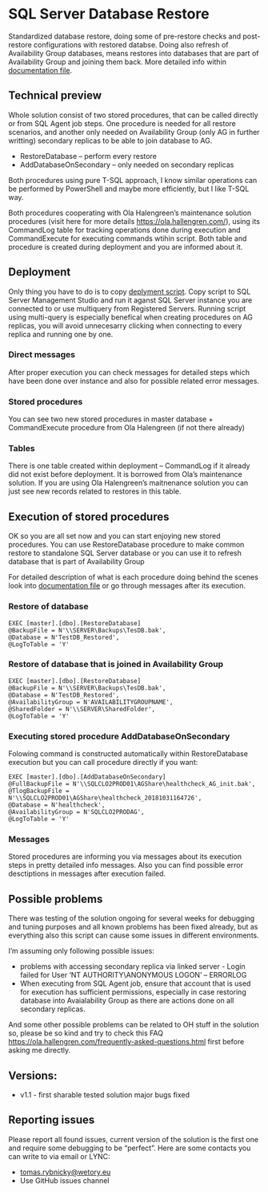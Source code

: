 # SQL Server Database Restore
Standardized database restore, doing some of pre-restore checks and post-restore configurations with restored databse. Doing also refresh of Availability Group databases, means restores into databases that are part of Availability Group and joining them back. More detailed info within [documentation file](docs/SQL%20Server%20Database%20Restore%20-%20documentation.pdf).

## Technical preview

Whole solution consist of two stored procedures, that can be called directly or from SQL Agent job steps. One procedure is needed for all restore scenarios, and another only needed on Availability Group (only AG in further writting) secondary replicas to be able to join database to AG. 

*	RestoreDatabase – perform every restore
*	AddDatabaseOnSecondary – only needed on secondary replicas

Both procedures using pure T-SQL approach, I know similar operations can be performed by PowerShell and maybe more efficiently, but I like T-SQL way. 

Both procedures cooperating with Ola Halengreen’s maintenance solution procedures (visit here for more details https://ola.hallengren.com/), using its CommandLog table for tracking operations done during execution and CommandExecute for executing commands wtihin script. Both table and procedure is created during deployment and you are informed about it.

## Deployment 

Only thing you have to do is to copy [deplyment script](SQL%20Server%20Database%20Restore.sql). Copy script to SQL Server Management Studio and run it aganst SQL Server instance you are connected to or use multiquery from Registered Servers. Running script using multi-query is especially benefical when creating procedures on AG replicas, you will avoid unnecesarry clicking when connecting to every replica and running one by one. 

### Direct messages

After proper execution you can check messages for detailed steps which have been done over instance and also for possible related error messages.

### Stored procedures

You can see two new stored procedures in master database + CommandExecute procedure from Ola Halengreen (if not there already)

### Tables

There is one table created within deployment – CommandLog if it already did not exist before deployment. It is borrowed from Ola’s maintenance solution. If you are using Ola Halengreen’s maitnenance solution you can just see new records related to restores in this table.

## Execution of stored procedures

OK so you are all set now and you can start enjoying new stored procedures. You can use RestoreDatabase procedure to make common restore to standalone SQL Server database or you can use it to refresh database that is part of Availability Group

For detailed description of what is each procedure doing behind the scenes look into [documentation file](docs/SQL%20Server%20Database%20Restore%20-%20documentation.pdf) or go through messages after its execution. 

### Restore of database
```
EXEC [master].[dbo].[RestoreDatabase]
@BackupFile = N'\\SERVER\Backups\TesDB.bak',
@Database = N'TestDB_Restored',
@LogToTable = 'Y'
```

### Restore of database that is joined in Availability Group
```
EXEC [master].[dbo].[RestoreDatabase]
@BackupFile = N'\\SERVER\Backups\TesDB.bak',
@Database = N'TestDB_Restored',
@AvailabilityGroup = N'AVAILABILITYGROUPNAME',
@SharedFolder = N'\\SERVER\SharedFolder',
@LogToTable = 'Y'
```

### Executing stored procedure AddDatabaseOnSecondary
Folowing command is constructed automatically within RestoreDatabase execution but you can  call procedure directly if you want:
```
EXEC [master].[dbo].[AddDatabaseOnSecondary]
@FullBackupFile = N'\\SQLCLO2PROD01\AGShare\healthcheck_AG_init.bak',
@TlogBackupFile = N'\\SQLCLO2PROD01\AGShare\healthcheck_20181031164726',
@Database = N'healthcheck',
@AvailabilityGroup = N'SQLCLO2PRODAG',
@LogToTable = 'Y'
```

### Messages

Stored procedures are informing you via messages about its execution steps in pretty detailed info messages. Also you can find possible error desctiptions in messages after execution failed.

## Possible problems
There was testing of the solution ongoing for several weeks for debugging and tuning purposes and all known problems has been fixed already, but as everything also this script can cause some issues in different environments. 

I’m assuming only following possible issues:
* problems with accessing secondary replica via linked server - Login failed for User ‘NT AUTHORITY\ANONYMOUS LOGON’ – ERRORLOG
*	When executing from SQL Agent job, ensure that account that is used for execution has sufficient permissions, especially in case restoring database into Avaialability Group as there are actions done on all secondary replicas.

And some other possible problems can be related to OH stuff in the solution so, please be so kind and try to check this FAQ https://ola.hallengren.com/frequently-asked-questions.html first before asking me directly.

## Versions:
* v1.1 - first sharable tested solution major bugs fixed

## Reporting issues

Please report all found issues, current version of the solution is the first one and require some debugging to be “perfect”. Here are some contacts you can write to via email or LYNC:

*	tomas.rybnicky@wetory.eu
*	Use GitHub issues channel


